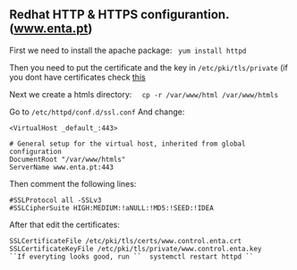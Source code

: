 ## Redhat HTTP & HTTPS configurantion. (www.enta.pt)

First we need to install the apache package:
``  yum install httpd ``

Then you need to put the certificate and the key in `` /etc/pki/tls/private `` (if you dont have certificates check [this](https://github.com/Rodrigo-Serpa/AWS-Project/blob/main/Debian/Certificates.md)

Next we create a htmls directory: ``  cp -r /var/www/html /var/www/htmls``

Go to `` /etc/httpd/conf.d/ssl.conf ``
And change:
```
<VirtualHost _default_:443>

# General setup for the virtual host, inherited from global configuration
DocumentRoot "/var/www/htmls"
ServerName www.enta.pt:443
 ```
 Then comment the following lines:
 ```
#SSLProtocol all -SSLv3
#SSLCipherSuite HIGH:MEDIUM:!aNULL:!MD5:!SEED:!IDEA
```
After that edit the certificates:
```
SSLCertificateFile /etc/pki/tls/certs/www.control.enta.crt
SSLCertificateKeyFile /etc/pki/tls/private/www.control.enta.key
``If everyting looks good, run ``  systemctl restart httpd ``
